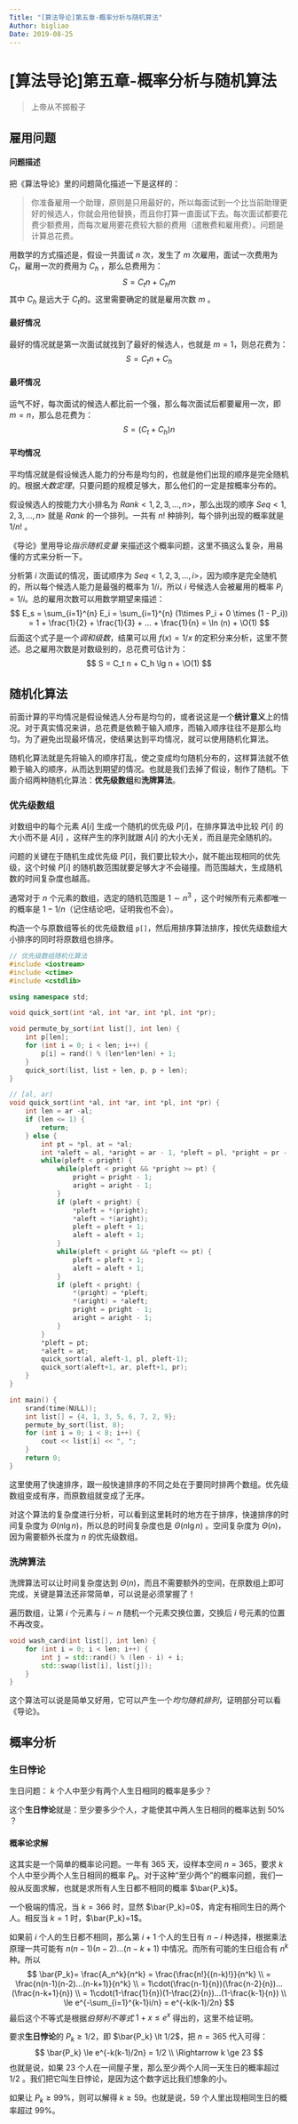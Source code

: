 ```yaml
---
Title: "[算法导论]第五章-概率分析与随机算法"
Author: bigliao
Date: 2019-08-25
---
```


# [算法导论]第五章-概率分析与随机算法

> 上帝从不掷骰子

## 雇用问题

#### 问题描述

把《算法导论》里的问题简化描述一下是这样的：

> 你准备雇用一个助理，原则是只用最好的，所以每面试到一个比当前助理更好的候选人，你就会用他替换，而且你打算一直面试下去。每次面试都要花费少额费用，而每次雇用要花费较大额的费用（遣散费和雇用费）。问题是计算总花费。

用数学的方式描述是，假设一共面试 $n$ 次，发生了 $m$ 次雇用，面试一次费用为 $C_t$，雇用一次的费用为 $C_h$ ，那么总费用为：
$$
S = C_t n + C_h m
$$
其中 $C_h$ 是远大于 $C_t$的。这里需要确定的就是雇用次数 $m$ 。

#### 最好情况

最好的情况就是第一次面试就找到了最好的候选人，也就是 $m=1$，则总花费为：
$$
S = C_t n + C_h
$$

#### 最坏情况

运气不好，每次面试的候选人都比前一个强，那么每次面试后都要雇用一次，即 $m=n$，那么总花费为：
$$
S = (C_t + C_h)n
$$

#### 平均情况

平均情况就是假设候选人能力的分布是均匀的，也就是他们出现的顺序是完全随机的。根据*大数定理*，只要问题的规模足够大，那么他们的一定是按概率分布的。

假设候选人的按能力大小排名为 $Rank<1,2,3,...,n>$，那么出现的顺序 $Seq<1,2,3,...,n>$ 就是 $Rank$ 的一个排列。一共有 $n!$ 种排列，每个排列出现的概率就是 $1/n!$ 。

《导论》里用导论*指示随机变量* 来描述这个概率问题，这里不搞这么复杂，用易懂的方式来分析一下。

分析第 $i$ 次面试的情况，面试顺序为 $Seq<1,2,3,...,i>$，因为顺序是完全随机的，所以每个候选人能力是最强的概率为 $1/i$，所以 $i$ 号候选人会被雇用的概率 $P_i = 1/i$。总的雇用次数可以用数学期望来描述：
$$
E_s = \sum_{i=1}^{n} E_i = \sum_{i=1}^{n} (1\times P_i + 0 \times (1 - P_i)) = 1 + \frac{1}{2} + \frac{1}{3} + ... + \frac{1}{n} = \ln (n) + \O(1)
$$
后面这个式子是一个*调和级数*，结果可以用 $f(x)=1/x$ 的定积分来分析，这里不赘述。总之雇用次数是对数级别的，总花费可估计为：
$$
S = C_t n + C_h \lg n + \O(1)
$$

## 随机化算法

前面计算的平均情况是假设候选人分布是均匀的，或者说这是一个**统计意义**上的情况。对于真实情况来讲，总花费是依赖于输入顺序，而输入顺序往往不是那么均匀。为了避免出现最坏情况，使结果达到平均情况，就可以使用随机化算法。

随机化算法就是先将输入的顺序打乱，使之变成均匀随机分布的，这样算法就不依赖于输入的顺序，从而达到期望的情况。也就是我们去掉了假设，制作了随机。下面介绍两种随机化算法：**优先级数组**和**洗牌算法**。

### 优先级数组

对数组中的每个元素 $A[i]$  生成一个随机的优先级 $P[i]$，在排序算法中比较 $P[i]$ 的大小而不是 $A[i]$ ，这样产生的序列就跟 $A[i]$ 的大小无关，而且是完全随机的。

问题的关键在于随机生成优先级 $P[i]$，我们要比较大小，就不能出现相同的优先级，这个时候 $P[i]$ 的随机数范围就要足够大才不会碰撞。而范围越大，生成随机数的时间复杂度也越高。

通常对于 $n$ 个元素的数组，选定的随机范围是 $1 \sim n^3$ ，这个时候所有元素都唯一的概率是 $1 - 1/n$（记住结论吧，证明我也不会）。

构造一个与原数组等长的优先级数组 `p[]`，然后用排序算法排序，按优先级数组大小排序的同时将原数组也排序。

```c++
// 优先级数组随机化算法
#include <iostream>
#include <ctime>
#include <cstdlib>

using namespace std;

void quick_sort(int *al, int *ar, int *pl, int *pr);

void permute_by_sort(int list[], int len) {
    int p[len];
    for (int i = 0; i < len; i++) {
        p[i] = rand() % (len*len*len) + 1;
    }
    quick_sort(list, list + len, p, p + len);
}

// [al, ar)
void quick_sort(int *al, int *ar, int *pl, int *pr) {
    int len = ar -al;
    if (len <= 1) {
        return;
    } else {
        int pt = *pl, at = *al;
        int *aleft = al, *aright = ar - 1, *pleft = pl, *pright = pr - 1;
        while(pleft < pright) {
            while(pleft < pright && *pright >= pt) {
                pright = pright - 1;
                aright = aright - 1;
            }
            if (pleft < pright) {
                *pleft = *(pright);
                *aleft = *(aright);
                pleft = pleft + 1;
                aleft = aleft + 1;
            }
            while(pleft < pright && *pleft <= pt) {
                pleft = pleft + 1;
                aleft = aleft + 1;
            }
            if (pleft < pright) {
                *(pright) = *pleft;
                *(aright) = *aleft;
                pright = pright - 1;
                aright = aright - 1;
            }
        }
        *pleft = pt;
        *aleft = at;
        quick_sort(al, aleft-1, pl, pleft-1);
        quick_sort(aleft+1, ar, pleft+1, pr);
    }
}

int main() {
    srand(time(NULL));
    int list[] = {4, 1, 3, 5, 6, 7, 2, 9};
    permute_by_sort(list, 8);
    for (int i = 0; i < 8; i++) {
        cout << list[i] << ", ";
    }
    return 0;
}
```

这里使用了快速排序，跟一般快速排序的不同之处在于要同时排两个数组。优先级数组变成有序，而原数组就变成了无序。

对这个算法的复杂度进行分析，可以看到这里耗时的地方在于排序，快速排序的时间复杂度为 $\Theta(n\lg n)$，所以总的时间复杂度也是 $\Theta(n\lg n)$ 。空间复杂度为 $\Theta(n)$，因为需要额外长度为 $n$ 的优先级数组。

### 洗牌算法

洗牌算法可以让时间复杂度达到 $\Theta(n)$，而且不需要额外的空间，在原数组上即可完成，关键是算法还非常简单，可以说是必须掌握了！

遍历数组，让第 $i$ 个元素与 $i \sim n$ 随机一个元素交换位置，交换后 $i$ 号元素的位置不再改变。

```c++
void wash_card(int list[], int len) {
    for (int i = 0; i < len; i++) {
        int j = std::rand() % (len - i) + i;
        std::swap(list[i], list[j]);
    }
}
```

这个算法可以说是简单又好用，它可以产生一个*均匀随机排列*，证明部分可以看《导论》。

## 概率分析

### 生日悖论

生日问题： $k$ 个人中至少有两个人生日相同的概率是多少？

这个**生日悖论**就是：至少要多少个人，才能使其中两人生日相同的概率达到 $50\%$ ？

#### 概率论求解

这其实是一个简单的概率论问题。一年有 365 天，设样本空间 $n = 365$，要求 $k$ 个人中至少两个人生日相同的概率 $P_k$。对于这种“至少两个”的概率问题，我们一般从反面求解，也就是求所有人生日都不相同的概率 $\bar{P_k}$。

一个极端的情况，当 $k=366$ 时，显然 $\bar{P_k}=0$，肯定有相同生日的两个人。相反当 $k=1$ 时，$\bar{P_k}=1$。

如果前 $i$ 个人的生日都不相同，那么第 $i+1$ 个人的生日有 $n-i$ 种选择，根据乘法原理一共可能有 $n(n-1)(n-2)...(n-k+1)$ 中情况。而所有可能的生日组合有 $n^k$ 种。所以
$$
\bar{P_k}= \frac{A_n^k}{n^k} = \frac{\frac{n!}{(n-k)!}}{n^k} \\
= \frac{n(n-1)(n-2)...(n-k+1)}{n^k} \\
= 1\cdot(\frac{n-1}{n})(\frac{n-2}{n})...(\frac{n-k+1}{n}) \\
= 1\cdot(1-\frac{1}{n})(1-\frac{2}{n})...(1-\frac{k-1}{n}) \\
\le e^{-\sum_{i=1}^{k-1}i/n} = e^{-k(k-1)/2n}
$$
最后这个不等式是根据*伯努利不等式* $1+x\le e^x$ 得出的，这里不给证明。

要求**生日悖论**的 $P_k \ge 1/2$，即 $\bar{P_k} \lt 1/2$，把 $n = 365$ 代入可得：
$$
\bar{P_k} \le e^{-k(k-1)/2n} = 1/2 \\
\Rightarrow k \ge 23
$$
也就是说，如果 23 个人在一间屋子里，那么至少两个人同一天生日的概率超过 $1/2$ 。我们把它叫生日悖论，是因为这个数字远比我们想象的小。

如果让 $P_k \ge 99\%$，则可以解得 $k \ge 59$。也就是说，59 个人里出现相同生日的概率超过 $99\%$。